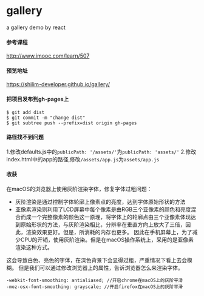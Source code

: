 # gallery
a gallery demo by react

#### 参考课程 <br>
http://www.imooc.com/learn/507

#### 预览地址 <br>
https://shilim-developer.github.io/gallery/

#### 把项目发布到gh-pages上 <br>
```
$ git add dist
$ git commit -m "change dist"
$ git subtree push --prefix=dist origin gh-pages
```

#### 路径找不到问题 <br>
1.修改defaults.js中的```publicPath: '/assets/'```为```publicPath: 'assets/'```
2.修改index.html中的app的路径,修改```/assets/app.js```为```assets/app.js```

#### 收获 <br>
在macOS的浏览器上使用灰阶渲染字体，修复字体过粗问题：
* 灰阶渲染是通过控制字体轮廓上像素点的亮度，达到字体原始形状的方法
* 亚像素渲染则利用了LCD屏幕中每个像素是由RGB三个亚像素的颜色和亮度混合而成一个完整像素的颜色这一原理，将字体上的轮廓点由三个亚像素体现达到原始形状的方法，与灰阶渲染相比，分辨率在垂直方向上放大了三倍，因此，渲染效果更好。但是，所消耗的内存也更多。
因此在手机屏幕上，为了减少CPU的开销，使用灰阶渲染。但是在macOS操作系统上，采用的是亚像素渲染这种方式。

这会导致白色、亮色的字体，在深色背景下会显得过粗，严重情况下看上去会模糊。 但是我们可以通过修改浏览器上的属性，告诉浏览器怎么来渲染字体。

```
-webkit-font-smoothing: antialiased; //开启chrome在macOS上的灰阶平滑
-moz-osx-font-smoothing: grayscale; //开启firefox在macOS上的灰阶平滑
```
